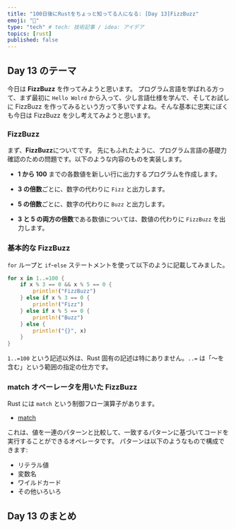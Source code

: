 ```yaml
---
title: "100日後にRustをちょっと知ってる人になる: [Day 13]FizzBuzz"
emoji: "🦀"
type: "tech" # tech: 技術記事 / idea: アイデア
topics: [rust]
published: false
---
```

## Day 13 のテーマ

今日は **FizzBuzz** を作ってみようと思います。
プログラム言語を学ばれる方って、まず最初に `Hello Wolrd` から入って、少し言語仕様を学んで、そしてお試しに FizzBuzz を作ってみるという方って多いですよね。そんな基本に忠実にぼくも今日は FizzBuzz を少し考えてみようと思います。

### FizzBuzz

まず、**FizzBuzz**についてです。
先にもふれたように、プログラム言語の基礎力確認のための問題です。以下のような内容のものを実装します。

- **1 から 100** までの各数値を新しい行に出力するプログラムを作成します。

- **3 の倍数**ごとに、数字の代わりに `Fizz` と出力します。

- **5 の倍数**ごとに、数字の代わりに `Buzz` と出力します。

- **3 と 5 の両方の倍数**である数値については、数値の代わりに `FizzBu​​zz` を出力します。

### 基本的な FizzBuzz

`for` ループと `if`-`else` ステートメントを使って以下のように記載してみました。

```rust
for x in 1..=100 {
    if x % 3 == 0 && x % 5 == 0 {
        println!("FizzBuzz")
    } else if x % 3 == 0 {
        println!("Fizz")
    } else if x % 5 == 0 {
        println!("Buzz")
    } else {
        println!("{}", x)
    }
}
```

`1..=100` という記述以外は、Rust 固有の記述は特にありません。`..=` は「〜を含む」という範囲の指定の仕方です。

### match オペーレータを用いた FizzBuzz

Rust には `match` という制御フロー演算子があります。

- [match](https://doc.rust-lang.org/book/ch06-02-match.html)

これは、値を一連のパターンと比較して、一致するパターンに基づいてコードを実行することができるオペレータです。
パターンは以下のようなもので構成できます:

- リテラル値
- 変数名
- ワイルドカード
- その他いろいろ

## Day 13 のまとめ
